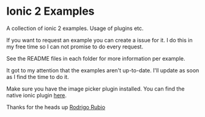 # Ionic 2 Examples

A collection of ionic 2 examples. Usage of plugins etc. 

If you want to request an example you can create a issue for it. I do this in my free time so I can not promise to do every request.

See the README files in each folder for more information per example.

It got to my attention that the examples aren't up-to-date. I'll update as soon as I find the time to do it.

Make sure you have the image picker plugin installed. You can find the native ionic plugin [here](http://ionicframework.com/docs/v2/native/image-picker/).

Thanks for the heads up [Rodrigo Rubio](https://github.com/rrubio?tab=activity)


